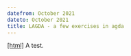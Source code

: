 ```yaml
---
datefrom: October 2021
dateto: October 2021
title: LAGDA - a few exercises in agda
---
```


[\[html\]](/simple.lagda.md) A test.
